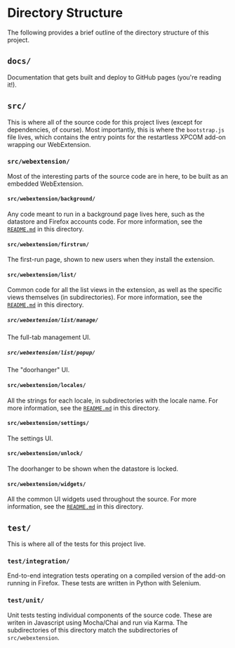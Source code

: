 # Directory Structure

The following provides a brief outline of the directory structure of this project.

## `docs/`

Documentation that gets built and deploy to GitHub pages (you're reading it!).

## `src/`

This is where all of the source code for this project lives (except for dependencies, of course). Most importantly, this is where the `bootstrap.js` file lives, which contains the entry points for the restartless XPCOM add-on wrapping our WebExtension.

### `src/webextension/`

Most of the interesting parts of the source code are in here, to be built as an embedded WebExtension.

#### `src/webextension/background/`

Any code meant to run in a background page lives here, such as the datastore and Firefox accounts code. For more information, see the [`README.md`][background-readme] in this directory.

#### `src/webextension/firstrun/`

The first-run page, shown to new users when they install the extension.

#### `src/webextension/list/`

Common code for all the list views in the extension, as well as the specific views themselves (in subdirectories). For more information, see the [`README.md`][list-readme] in this directory.

##### `src/webextension/list/manage/`

The full-tab management UI.

##### `src/webextension/list/popup/`

The "doorhanger" UI.

#### `src/webextension/locales/`

All the strings for each locale, in subdirectories with the locale name. For more information, see the [`README.md`][locales-readme] in this directory.

#### `src/webextension/settings/`

The settings UI.

#### `src/webextension/unlock/`

The doorhanger to be shown when the datastore is locked.

#### `src/webextension/widgets/`

All the common UI widgets used throughout the source. For more information, see the [`README.md`][widgets-readme] in this directory.

## `test/`

This is where all of the tests for this project live.

### `test/integration/`

End-to-end integration tests operating on a compiled version of the add-on running in Firefox. These tests are written in Python with Selenium.

### `test/unit/`

Unit tests testing individual components of the source code. These are writen in Javascript using Mocha/Chai and run via Karma. The subdirectories of this directory match the subdirectories of `src/webextension`.

[background-readme]: https://github.com/mozilla-lockbox/lockbox-extension/blob/master/src/webextension/background/README.md
[list-readme]: https://github.com/mozilla-lockbox/lockbox-extension/blob/master/src/webextension/list/README.md
[locales-readme]: https://github.com/mozilla-lockbox/lockbox-extension/blob/master/src/webextension/locales/README.md
[widgets-readme]: https://github.com/mozilla-lockbox/lockbox-extension/blob/master/src/webextension/widgets/README.md
